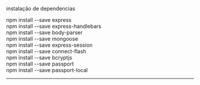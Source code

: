 

instalação de dependencias

npm install --save express<br>
npm install --save express-handlebars<br>
npm install --save body-parser<br>
npm install --save mongoose<br>
npm install --save express-session<br>
npm install --save connect-flash<br>
npm install --save bcryptjs<br>
npm install --save passport<br>
npm install --save passport-local<br>

*******************************
